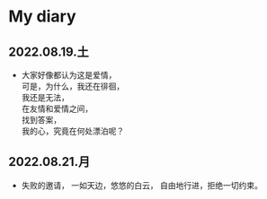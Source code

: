 # My diary
## 2022.08.19.土
- 大家好像都认为这是爱情，  
可是，为什么，我还在徘徊，  
我还是无法，  
在友情和爱情之间，  
找到答案，  
我的心，究竟在何处漂泊呢？
## 2022.08.21.月
- 失败的邀请，
一如天边，悠悠的白云，
自由地行进，拒绝一切约束。

